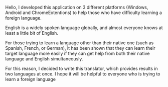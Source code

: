 Hello, I developed this application on 3 different platforms (Windows, Android and ChromeExtentions) to help those who have difficulty learning a foreign language.

English is a widely spoken language globally, and almost everyone knows at least a little bit of English. 

For those trying to learn a language other than their native one (such as Spanish, French, or German), it has been shown that they can learn their target language more easily if they can get help from both their native language and English simultaneously. 

For this reason, I decided to write this translator, which provides results in two languages at once. I hope it will be helpful to everyone who is trying to learn a foreign language



